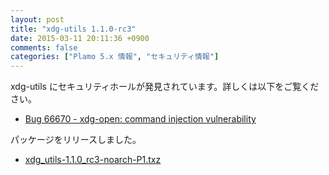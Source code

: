 ```yaml
---
layout: post
title: "xdg-utils 1.1.0-rc3"
date: 2015-03-11 20:11:36 +0900
comments: false
categories: ["Plamo 5.x 情報", "セキュリティ情報"]
---
```

xdg-utils にセキュリティホールが発見されています。詳しくは以下をご覧ください。

* [Bug 66670 - xdg-open: command injection vulnerability ](https://bugs.freedesktop.org/show_bug.cgi?id=66670)

パッケージをリリースしました。

* [xdg_utils-1.1.0_rc3-noarch-P1.txz](ftp://plamo.linet.gr.jp/pub/Plamo-5.x/x86/plamo/05_ext/xdg_utils-1.1.0_rc3-noarch-P1.txz)
